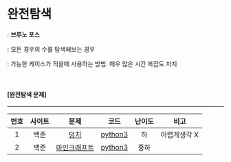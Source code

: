 # 완전탐색

: **브루노 포스**

: 모든 경우의 수를 탐색해보는 경우

: 가능한 케이스가 적을때 사용하는 방법. 매우 많은 시간 복잡도 차지

<br>

#### [완전탐색 문제]

-------
| 번호 | 사이트 |                         문제                          |                    코드                     | 난이도 |     비고     |
| :--: | :----: | :---------------------------------------------------: | :-----------------------------------------: | :----: | :----------: |
|  1   |  백준  |     [덩치](https://www.acmicpc.net/problem/7568)      | [python3](../Quizes/backjoon/back_7568.py)  |   하   | 어렵게생각 X |
|  2   |  백준  | [마인크래프트](https://www.acmicpc.net/problem/18111) | [python3](../Quizes/backjoon/back_18111.py) |  중하  |              |